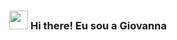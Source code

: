 <h3 align="center"><img src = "https://raw.githubusercontent.com/MartinHeinz/MartinHeinz/master/wave.gif" width = 30px> Hi there! Eu sou a Giovanna</h3>
